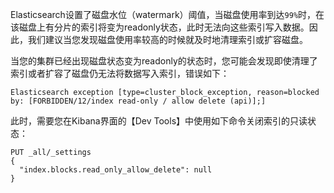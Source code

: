 
Elasticsearch设置了磁盘水位（watermark）阈值，当磁盘使用率到达`99%`时，在该磁盘上有分片的索引将变为readonly状态，此时无法向这些索引写入数据。因此，我们建议当您发现磁盘使用率较高的时候就及时地清理索引或扩容磁盘。

当您的集群已经出现磁盘状态变为readonly的状态时，您可能会发现即使清理了索引或者扩容了磁盘仍无法将数据写入索引，错误如下：

```
Elasticsearch exception [type=cluster_block_exception, reason=blocked by: [FORBIDDEN/12/index read-only / allow delete (api)];]
```

此时，需要您在Kibana界面的【Dev Tools】中使用如下命令关闭索引的只读状态：

```
PUT _all/_settings
{
  "index.blocks.read_only_allow_delete": null
}
```